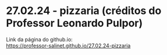 # 27.02.24 - pizzaria (créditos do Professor Leonardo Pulpor)
Link da página do github.io:<br/>
https://professor-salinet.github.io/27.02.24-pizzaria
